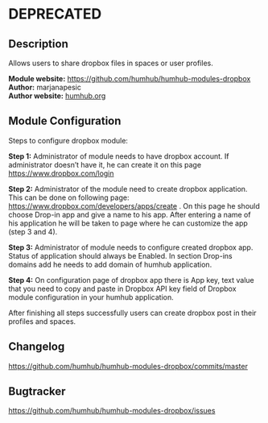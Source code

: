 # DEPRECATED

## Description

Allows users to share dropbox files in spaces or user profiles.

__Module website:__ <https://github.com/humhub/humhub-modules-dropbox>    
__Author:__ marjanapesic  
__Author website:__ [humhub.org](http://humhub.org)  

## Module Configuration

Steps to configure dropbox module:

__Step 1:__ Administrator of module needs to have dropbox account. If administrator doesn’t have it, he can create it on this page <https://www.dropbox.com/login>

__Step 2:__ Administrator of the module need to create dropbox application. This can be done on following page: <https://www.dropbox.com/developers/apps/create> . On this page he should choose Drop-in app and give a name to his app.  After entering a name of his application he will be taken to page where he can customize the app (step 3 and 4).

__Step 3:__ Administrator of module needs to configure created dropbox app.  Status of application should always be Enabled. In section Drop-ins domains add he needs to add domain of humhub application.

__Step 4:__ On configuration page of dropbox app there is App key, text value that you need to copy and paste in Dropbox API key field of Dropbox module configuration in your humhub application.

After finishing all steps successfully users can create dropbox post in their profiles and spaces.


## Changelog

<https://github.com/humhub/humhub-modules-dropbox/commits/master>

## Bugtracker

<https://github.com/humhub/humhub-modules-dropbox/issues>
